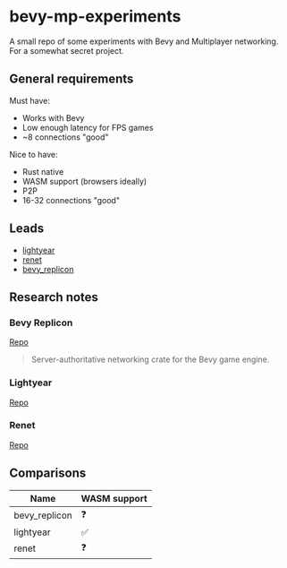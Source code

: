 # bevy-mp-experiments

A small repo of some experiments with Bevy and Multiplayer networking. For a somewhat secret project.

## General requirements

Must have:

- Works with Bevy
- Low enough latency for FPS games
- ~8 connections "good"

Nice to have:

- Rust native
- WASM support (browsers ideally)
- P2P
- 16-32 connections "good"

## Leads

- [lightyear][lightyear]
- [renet][renet]
- [bevy_replicon][replicon]

## Research notes

### Bevy Replicon

[Repo][replicon]

> Server-authoritative networking crate for the Bevy game engine.


### Lightyear

[Repo][lightyear]


### Renet

[Repo][renet]


## Comparisons

| Name | WASM support |
| --- | --- | 
| bevy_replicon | :question: |
| lightyear | ✅ | 
| renet | :question: | 


[lightyear]: https://github.com/cBournhonesque/lightyear
[renet]: https://github.com/lucaspoffo/renet
[replicon]: https://github.com/projectharmonia/bevy_replicon

